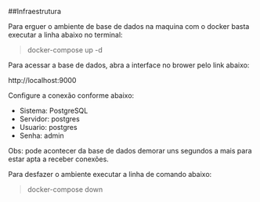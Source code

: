 ##Infraestrutura

Para erguer o ambiente de base de dados na maquina com o docker basta executar a linha abaixo no terminal:

> docker-compose up -d

Para acessar a base de dados, abra a interface no brower pelo link abaixo:

http://localhost:9000

Configure a conexão conforme abaixo:

- Sistema: PostgreSQL
- Servidor: postgres
- Usuario: postgres
- Senha: admin

Obs: pode acontecer da base de dados demorar uns segundos a mais para estar apta a receber conexões.

Para desfazer o ambiente executar a linha de comando abaixo:

> docker-compose down
